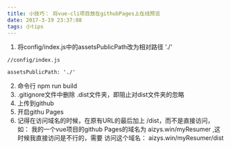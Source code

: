 ```yaml
---
title: 小技巧： 将vue-cli项目放在githubPages上在线预览
date: 2017-3-19 23:37:08
tags: 小tips
---
```


1. 将config/index.js中的assetsPublicPath改为相对路径  './'
```
//config/index.js

assetsPublicPath: './'
```


2. 命令行 npm run build
3. .gitignore文件中删除 .dist文件夹，即阻止对dist文件夹的忽略
4. 上传到github
5. 开启githu Pages
6. 记得在访问域名的时候，在原有URL的最后加上  /dist，而不是直接访问，
如： 我的一个vue项目的github Pages的域名为   aizys.win/myResumer ,这时候我直接访问是不行的，需要 访问这个域名：  aizys.win/myResumer/dist